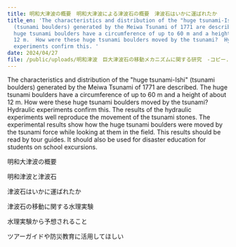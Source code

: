 ```yaml
---
title: 明和大津波の概要　明和大津波による津波石の概要　津波石はいかに運ばれたか
title_en: 'The characteristics and distribution of the "huge tsunami-Ishi"
  (tsunami boulders) generated by the Meiwa Tsunami of 1771 are described.  The
  huge tsunami boulders have a circumference of up to 60 m and a height of about
  12 m.  How were these huge tsunami boulders moved by the tsunami?  Hydraulic
  experiments confirm this. '
date: 2024/04/27
file: /public/uploads/明和津波　巨大津波石の移動メカニズムに関する研究　-コピー.pdf
---
```

The characteristics and distribution of the "huge tsunami-Ishi" (tsunami boulders) generated by the Meiwa Tsunami of 1771 are described. 
The huge tsunami boulders have a circumference of up to 60 m and a height of about 12 m. 
How were these huge tsunami boulders moved by the tsunami? 
Hydraulic experiments confirm this. 
The results of the hydraulic experiments well reproduce the movement of the tsunami stones. 
The experimental results show how the huge tsunami boulders were moved by the tsunami force while looking at them in the field. 
This results should be read by tour guides. 
It should also be used for disaster education for students on school excursions.

明和大津波の概要

明和津波と津波石

津波石はいかに運ばれたか


津波石の移動に関する水理実験

水理実験から予想されること

ツアーガイドや防災教育に活用してほしい